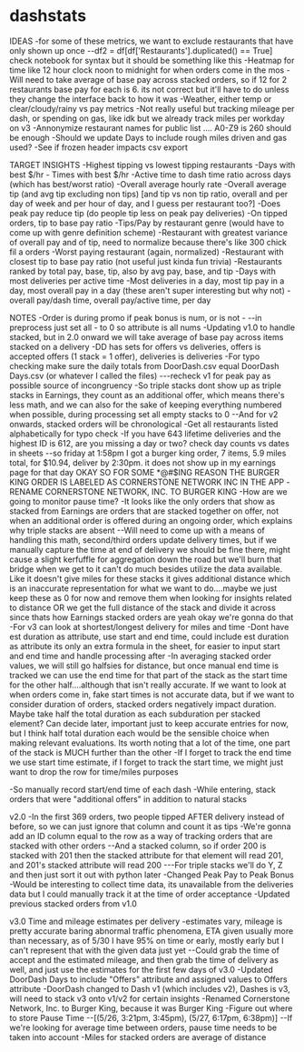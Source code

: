 # dashstats

IDEAS
-for some of these metrics, we want to exclude restaurants that have only shown up once
--df2 = df[df['Restaurants'].duplicated() == True] check notebook for syntax but it should be something like this
-Heatmap for time like 12 hour clock noon to midnight for when orders come in the mos
-Will need to take average of base pay across stacked orders, so if 12 for 2 restaurants base pay for each is 6. its not correct but it'll have to do unless they change the interface back to how it was
-Weather, either temp or clear/cloudy/rainy vs pay metrics
-Not really useful but tracking mileage per dash, or spending on gas, like idk but we already track miles per workday on v3
-Annonymize restaurant names for public list .... A0-Z9 is 260 should be enough
-Should we update Days to include rough miles driven and gas used?
-See if frozen header impacts csv export

TARGET INSIGHTS
-Highest tipping vs lowest tipping restaurants
-Days with best $/hr - Times with best $/hr
-Active time to dash time ratio across days (which has best/worst ratio)
-Overall average hourly rate
-Overall average tip (and avg tip excluding non tips) [and tip vs non tip ratio, overall and per day of week and per hour of day, and I guess per restaurant too?]
-Does peak pay reduce tip (do people tip less on peak pay deliveries)
-On tipped orders, tip to base pay ratio
-Tips/Pay by restaurant genre (would have to come up with genre definition scheme)
-Restaurant with greatest variance of overall pay and of tip, need to normalize because there's like 300 chick fil a orders
-Worst paying restaurant (again, normalized)
-Restaurant with closest tip to base pay ratio (not useful just kinda fun trivia)
-Restaurants ranked by total pay, base, tip, also by avg pay, base, and tip
-Days with most deliveries per active time
-Most deliveries in a day, most tip pay in a day, most overall pay in a day (these aren't super interesting but why not)
-overall pay/dash time, overall pay/active time, per day


NOTES
-Order is during promo if peak bonus is num, or is not -
--in preprocess just set all - to 0 so attribute is all nums
-Updating v1.0 to handle stacked, but in 2.0 onward we will take average of base pay across items stacked on a delivery
-DD has sets for offers vs deliveries, offers is accepted offers (1 stack = 1 offer), deliveries is deliveries
-For typo checking make sure the daily totals from DoorDash.csv equal DoorDash Days.csv (or whatever I called the files)
---recheck v1 for peak pay as possible source of incongruency
-So triple stacks dont show up as triple stacks in Earnings, they count as an additional offer, which means there's less math, and we can also for the sake of keeping everything numbered when possible, during processing set all empty stacks to 0
--And for v2 onwards, stacked orders will be chronological
-Get all restaurants listed alphabetically for typo check
-If you have 643 lifetime deliveries and the highest ID is 612, are you missing a day or two? check day counts vs dates in sheets
--so friday at 1:58pm I got a burger king order, 7 items, 5.9 miles total, for $10.94, deliver by 2:30pm. it does not show up in my earnings page for that day OKAY SO FOR SOME *@#$ING REASON THE BURGER KING ORDER IS LABELED AS CORNERSTONE NETWORK INC IN THE APP
-RENAME CORNERSTONE NETWORK, INC. TO BURGER KING
-How are we going to monitor pause time?
-It looks like the only orders that show as stacked from Earnings are orders that are stacked together on offer, not when an additional order is offered during an ongoing order, which explains why triple stacks are absent
--Will need to come up with a means of handling this math, second/third orders update delivery times, but if we manually capture the time at end of delivery we should be fine there, might cause a slight kerfuffle for aggregation down the road but we'll burn that bridge when we get to it can't do much besides utilize the data available. Like it doesn't give miles for these stacks it gives additional distance which is an inaccurate representation for what we want to do....maybe we just keep these as 0 for now and remove them when looking for insights related to distance OR we get the full distance of the stack and divide it across since thats how Earnings stacked orders are yeah okay we're gonna do that
-For v3 can look at shortest/longest delivery for miles and time
-Dont have est duration as attribute, use start and end time, could include est duration as attribute its only an extra formula in the sheet, for easier to input start and end time and handle processing after
-In averaging stacked order values, we will still go halfsies for distance, but once manual end time is tracked we can use the end time for that part of the stack as the start time for the other half....although that isn't really accurate. If we want to look at when orders come in, fake start times is not accurate data, but if we want to consider duration of orders, stacked orders negatively impact duration. Maybe take half the total duration as each subduration per stacked element? Can decide later, important just to keep accurate entries for now, but I think half total duration each would be the sensible choice when making relevant evaluations. Its worth noting that a lot of the time, one part of the stack is MUCH further than the other
-If I forget to track the end time we use start time estimate, if I forget to track the start time, we might just want to drop the row for time/miles purposes

-So manually record start/end time of each dash
-While entering, stack orders that were "additional offers" in addition to natural stacks


v2.0
-In the first 369 orders, two people tipped AFTER delivery instead of before, so we can just ignore that column and count it as tips
-We're gonna add an ID column equal to the row as a way of tracking orders that are stacked with other orders
--And a stacked column, so if order 200 is stacked with 201 then the stacked attribute for that element will read 201, and 201's stacked attribute will read 200
---For triple stacks we'll do Y, Z and then just sort it out with python later
-Changed Peak Pay to Peak Bonus
-Would be interesting to collect time data, its unavailable from the deliveries data but I could manually track it at the time of order acceptance
-Updated previous stacked orders from v1.0

v3.0
Time and mileage estimates per delivery
-estimates vary, mileage is pretty accurate baring abnormal traffic phenomena, ETA given usually more than necessary, as of 5/30 I have 95% on time or early, mostly early but I can't represent that with the given data just yet
--Could grab the time of accept and the estimated mileage, and then grab the time of delivery as well, and just use the estimates for the first few days of v3.0
-Updated DoorDash Days to include "Offers" attribute and assigned values to Offers attribute
-DoorDash changed to Dash v1 (which includes v2), Dashes is v3, will need to stack v3 onto v1/v2 for certain insights
-Renamed Cornerstone Network, Inc. to Burger King, because it was Burger King
-Figure out where to store Pause Time 
--[(5/26, 3:21pm, 3:45pm), (5/27, 6:17pm, 6:38pm)] 
--If we're looking for average time between orders, pause time needs to be taken into account
-Miles for stacked orders are average of distance


